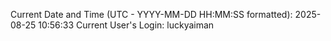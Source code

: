 Current Date and Time (UTC - YYYY-MM-DD HH:MM:SS formatted): 2025-08-25 10:56:33
Current User's Login: luckyaiman

